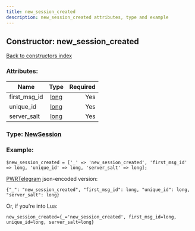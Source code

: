 ```yaml
---
title: new_session_created
description: new_session_created attributes, type and example
---
```

## Constructor: new\_session\_created  
[Back to constructors index](index.md)



### Attributes:

| Name     |    Type       | Required |
|----------|:-------------:|---------:|
|first\_msg\_id|[long](../types/long.md) | Yes|
|unique\_id|[long](../types/long.md) | Yes|
|server\_salt|[long](../types/long.md) | Yes|



### Type: [NewSession](../types/NewSession.md)


### Example:

```
$new_session_created = ['_' => 'new_session_created', 'first_msg_id' => long, 'unique_id' => long, 'server_salt' => long];
```  

[PWRTelegram](https://pwrtelegram.xyz) json-encoded version:

```
{"_": "new_session_created", "first_msg_id": long, "unique_id": long, "server_salt": long}
```


Or, if you're into Lua:  


```
new_session_created={_='new_session_created', first_msg_id=long, unique_id=long, server_salt=long}

```


